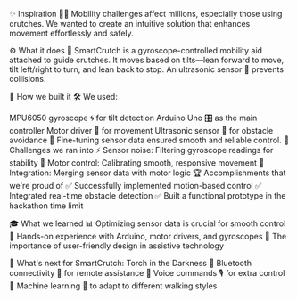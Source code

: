 ✨ Inspiration
🚶‍♂️ Mobility challenges affect millions, especially those using crutches. We wanted to create an intuitive solution that enhances movement effortlessly and safely.

⚙️ What it does
🦾 SmartCrutch is a gyroscope-controlled mobility aid attached to guide crutches. It moves based on tilts—lean forward to move, tilt left/right to turn, and lean back to stop. An ultrasonic sensor 🛑 prevents collisions.

🔧 How we built it
🛠️ We used:

MPU6050 gyroscope 🌀 for tilt detection
Arduino Uno 🎛️ as the main controller
Motor driver 🚗 for movement
Ultrasonic sensor 📡 for obstacle avoidance
📌 Fine-tuning sensor data ensured smooth and reliable control.
🚧 Challenges we ran into
⚡ Sensor noise: Filtering gyroscope readings for stability
🎯 Motor control: Calibrating smooth, responsive movement
🔗 Integration: Merging sensor data with motor logic
🏆 Accomplishments that we're proud of
✅ Successfully implemented motion-based control
✅ Integrated real-time obstacle detection
✅ Built a functional prototype in the hackathon time limit

🎓 What we learned
📊 Optimizing sensor data is crucial for smooth control
🔌 Hands-on experience with Arduino, motor drivers, and gyroscopes
🤝 The importance of user-friendly design in assistive technology

🚀 What's next for SmartCrutch: Torch in the Darkness
🔹 Bluetooth connectivity 📡 for remote assistance
🔹 Voice commands 🎙️ for extra control
🔹 Machine learning 🤖 to adapt to different walking styles

